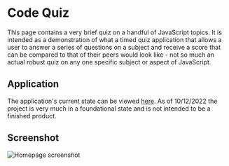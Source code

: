# Code Quiz
This page contains a very brief quiz on a handful of JavaScript topics. It is intended as a demonstration of what a timed quiz application that allows a user to answer a series of questions on a subject and receive a score that can be compared to that of their peers would look like - not so much an actual robust quiz on any one specific subject or aspect of JavaScript.

## Application
The application's current state can be viewed [here](https://chocochip287.github.io/code-quiz-challenge/). As of 10/12/2022 the project is very much in a foundational state and is not intended to be a finished product.

## Screenshot
![Homepage screenshot](./assets/images/homepage-screenshot.png)